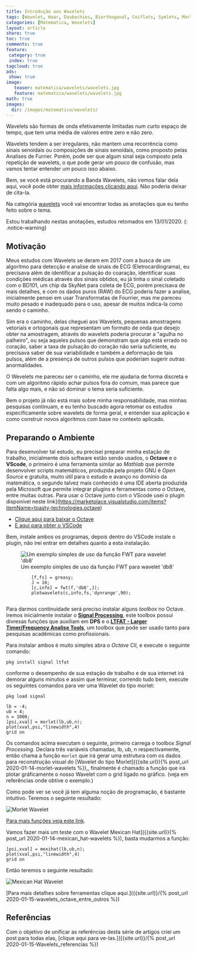```yaml
---
title: Introdução aos Wavelets
tags: [Wavelet, Haar, Daubechies, Biorthogonal, Coiflats, Symlets, Morlet, Mexican Hat, Meyer]
categories: [Matematica, Wavelets]
layout: article
share: true
toc: true
comments: true
feature:
 category: true
 index: true
tagcloud: true
ads: 
 show: true
image:
   teaser: matematica/wavelets/wavelets.jpg
   feature: matematica/wavelets/wavelets.jpg
math: true
images:
  dir: /images/matematica/wavelets/
---
```


Wavelets são formas de onda efetivamente limitadas num curto espaço de tempo, que tem uma média de valores entre zero e não zero.

<!--more-->

Wavelets tendem a ser irregulares, não mantem uma recorrência como sinais senoidais ou composições de sinais senoidais, como proposto pelas Analises de Furrier. Porém, pode ser que algum sinal seja composto pela repetição de wavelets, o que pode gerar um pouco de confusão, mas vamos tentar entender um pouco isso abaixo.

Bem, se você está procurando a Banda Wavelets, não iremos falar dela aqui, você pode obter [mais informações clicando aqui](http:/bit.ly/wavelets). Não poderia deixar de cita-la.

Na categória [wavelets]({{site.url}}/wavelets/) você vai encontrar todas as anotações que eu tenho feito sobre o tema.

Estou trabalhando nestas anotações, estudos retomados em 13/01/2020.
{: .notice-warning}

## Motivação

Meus estudos com Wavelets se deram em 2017 com a busca de um algoritmo para detecção e analise de sinais de ECG (Eletrocardiograma), eu precisava além de identificar a pulsação do coaração, identificar suas condições médicas através dos sinais obtidos, eu já tinha o sinal coletado com o BD101, um chip da SkyNet para coleta de ECG, porém precisava de mais detalhes, e com os dados puros (RAW) do ECG poderia fazer a analise, inicialmente pensei em usar Transformatas de Fourrier, mas me pareceu muito pesado e inadequado para o uso, apesar de muitos indica-la como sendo o caminho.

Sim era o caminho, delas cheguei aos Wavelets, pequenas amostragens vetoriais e ortogonais que representam um formato de onda que desejo obter na amostragem, através do wavelets poderia procurar a "agulha no palheiro", ou seja aqueles pulsos que demonstram que algo está errado no coração, saber a taxa de pulsação do coração não seria suficiente, eu precisava saber de sua variabilidade e também a deformação de tais pulsos, além de a presença de outros pulsos que poderiam sugerir outras anormalidades.

O Wevelets me pareceu ser o caminho, ele me ajudaria de forma discreta e com um algoritmo rápido achar pulsos fora do comum, mas parece que falta algo mais, e não só dominar o tema seria suficiente.

Bem o projeto já não está mais sobre minha responsabilidade, mas minhas pesquisas continuam, e eu tenho buscado agora retomar os estudos especificamente sobre wavelets de forma geral, e entender sua aplicação e como construir novos algoritmos com base no contexto aplicado. 

## Preparando o Ambiente

Para desenvolver tal estudo, eu precisei preparar minha estação de trabalho, inicialmente dois software estão sendo usados, o **Octave** e o **VScode**, o primeiro é uma ferramenta similar ao *Mathlab* que permite desenvolver scripts matemáticos, produzida pela projeto GNU é _Open Source_ e gratuita, muito útil para o estudo e avanço no domínio da matemática, o segundo talvez mais conhecido é uma IDE aberta produzida pela Microsoft que permite integrar plugins e ferramentas como o Octave, entre muitas outras. Para usar o Octave junto com o VScode usei o plugin disponível neste link](https://marketplace.visualstudio.com/items?itemName=toasty-technologies.octave)

* [Clique aqui para baixar o Octave](https://www.gnu.org/software/octave/download.html)
* [E aqui para obter o VSCode](https://code.visualstudio.com/download)

Bem, instale ambos os programas, depois dentro do VSCode instale o plugin, não irei entrar em detalhes quanto a esta instalação.


<figure class="image">
  <img src="{{site.url}}/{{page.images.dir}}/ltflat-wavelet-plotwavelet-db8.png" alt="Um exemplo simples de uso da função FWT para wavelet 'db8'" >
  <figcaption> Um exemplo simples de uso da função FWT para wavelet 'db8'</br>
    <code>
    [f,fs] = greasy;
    J = 10;
    [c,info] = fwt(f,'db8',J);
    plotwavelets(c,info,fs,'dynrange',90);
    </code>
  </figcaption>
</figure>

Para darmos continuidade será preciso instalar alguns _toolbox_ no Octave. Iremos inicialmente instalar o [**Signal Processing**](https://octave.sourceforge.io/signal/index.html), este toolbox possui divresas funções que auxiliam em **DPS** e o [**LTFAT - Larger Timer/Frequency Analise Tools**](https://octave.sourceforge.io/ltfat/index.html), um toolbox que pode ser usado tanto para pesquisas acadêmicas como profissionais.

Para instalar ambos é muito simples abra o *Octave Cli*, e execute o seguinte comando:

```
pkg install signal ltfat
```

conforme o desempenho de sua estação de trabalho e de sua internet irá demorar alguns minutos e assim que terminar, correndo tudo bem, execute os seguintes comandos para ver uma Wavelet do tipo morlet:

```
pkg load signal

lb = -4;
ub = 4;
n = 1000;
[psi,xval] = morlet(lb,ub,n);
plot(xval,psi,"linewidth",4)
grid on
```

Os comandos acima executam o seguinte, primeiro carrega o toolbox *Signal Processing*. Declara três variáveis chamadas, lb, ub, n respectivamente, então chama a função `morlet` que irá gerar uma estrutura com os dados para reconstrução visual do [Wavelet do tipo Morlet]({{site.url}}{% post_url 2020-01-14-morlet-wavelets %}),, finalmente é chamado a função que irá plotar gráficamente o nosso Wavelet com o grid ligado no gráfico. (veja em referências onde obtive o exemplo.)

Como pode ver se você já tem alguma noção de programação, é bastante intuitivo. Teremos o seguinte resultado:

![Morlet Wavelet]({{site.url}}/images/matematica/wavelets/morlet-wavelets.png)

[Para mais funções veja este link](https://octave.sourceforge.io/signal/overview.html).

Vamos fazer mais um teste com o Wavelet Mexican Hat]({{site.url}}{% post_url 2020-01-14-mexican_hat-wavelets %}), basta mudarmos a função:

```
[psi,xval] = mexihat(lb,ub,n);
plot(xval,psi,"linewidth",4)
grid on
```

Então teremos o seguinte resultado:

![Mexican Hat Wavelet]({{site.url}}/images/matematica/wavelets/mexican-hat-wavelets.png)

[Para mais detalhes sobre ferramentas clique aqui.]({{site.url}}/{% post_url 2020-01-15-wavelets_octave_entre_outros %})

## Referências

Com o objetivo de unificar as referências desta série de artigos criei um post para todas elas, [clique aqui para ve-las.]({{site.url}}/{% post_url 2020-01-15-Wavelets_referencias %})
